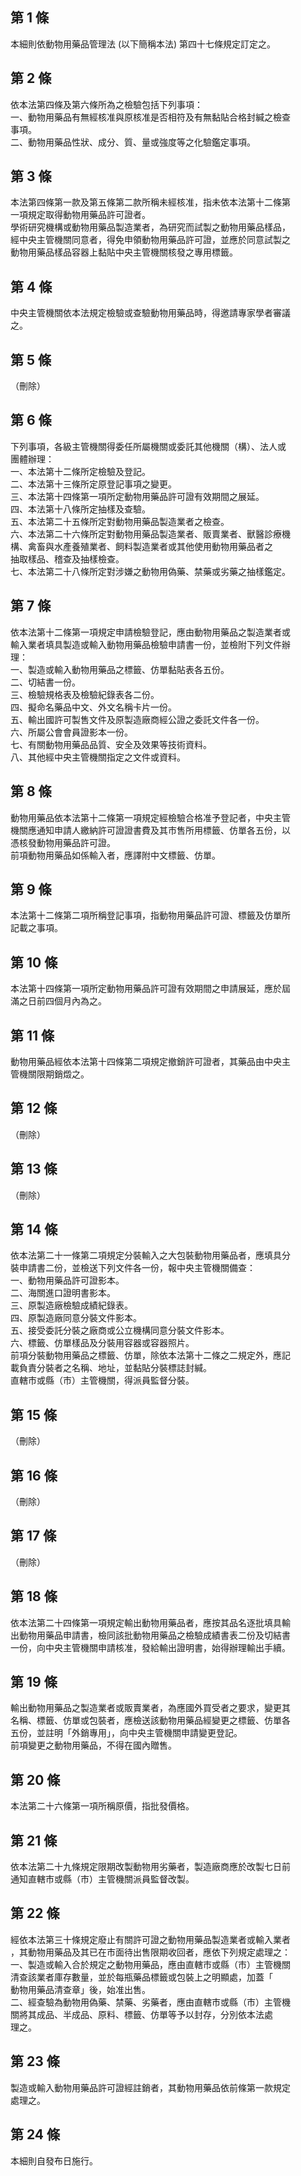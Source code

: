 第 1 條
-------
本細則依動物用藥品管理法 (以下簡稱本法) 第四十七條規定訂定之。

第 2 條
-------
依本法第四條及第六條所為之檢驗包括下列事項：  
一、動物用藥品有無經核准與原核准是否相符及有無黏貼合格封緘之檢查  
    事項。  
二、動物用藥品性狀、成分、質、量或強度等之化驗鑑定事項。

第 3 條
-------
本法第四條第一款及第五條第二款所稱未經核准，指未依本法第十二條第  
一項規定取得動物用藥品許可證者。  
學術研究機構或動物用藥品製造業者，為研究而試製之動物用藥品樣品，  
經中央主管機關同意者，得免申領動物用藥品許可證，並應於同意試製之  
動物用藥品樣品容器上黏貼中央主管機關核發之專用標籤。

第 4 條
-------
中央主管機關依本法規定檢驗或查驗動物用藥品時，得邀請專家學者審議  
之。

第 5 條
-------
（刪除）

第 6 條
-------
下列事項，各級主管機關得委任所屬機關或委託其他機關（構）、法人或  
團體辦理：  
一、本法第十二條所定檢驗及登記。  
二、本法第十三條所定原登記事項之變更。  
三、本法第十四條第一項所定動物用藥品許可證有效期間之展延。  
四、本法第十八條所定抽樣及查驗。  
五、本法第二十五條所定對動物用藥品製造業者之檢查。  
六、本法第二十六條所定對動物用藥品製造業者、販賣業者、獸醫診療機  
    構、禽畜與水產養殖業者、飼料製造業者或其他使用動物用藥品者之  
    抽取樣品、稽查及抽樣檢查。  
七、本法第二十八條所定對涉嫌之動物用偽藥、禁藥或劣藥之抽樣鑑定。

第 7 條
-------
依本法第十二條第一項規定申請檢驗登記，應由動物用藥品之製造業者或  
輸入業者填具製造或輸入動物用藥品檢驗申請書一份，並檢附下列文件辦  
理：  
一、製造或輸入動物用藥品之標籤、仿單黏貼表各五份。  
二、切結書一份。  
三、檢驗規格表及檢驗紀錄表各二份。  
四、擬命名藥品中文、外文名稱卡片一份。  
五、輸出國許可製售文件及原製造廠商經公證之委託文件各一份。  
六、所屬公會會員證影本一份。  
七、有關動物用藥品品質、安全及效果等技術資料。  
八、其他經中央主管機關指定之文件或資料。

第 8 條
-------
動物用藥品依本法第十二條第一項規定經檢驗合格准予登記者，中央主管  
機關應通知申請人繳納許可證證書費及其市售所用標籤、仿單各五份，以  
憑核發動物用藥品許可證。  
前項動物用藥品如係輸入者，應譯附中文標籤、仿單。

第 9 條
-------
本法第十二條第二項所稱登記事項，指動物用藥品許可證、標籤及仿單所  
記載之事項。

第 10 條
--------
本法第十四條第一項所定動物用藥品許可證有效期間之申請展延，應於屆  
滿之日前四個月內為之。

第 11 條
--------
動物用藥品經依本法第十四條第二項規定撤銷許可證者，其藥品由中央主  
管機關限期銷燬之。

第 12 條
--------
（刪除）

第 13 條
--------
（刪除）

第 14 條
--------
依本法第二十一條第二項規定分裝輸入之大包裝動物用藥品者，應填具分  
裝申請書二份，並檢送下列文件各一份，報中央主管機關備查：  
一、動物用藥品許可證影本。  
二、海關進口證明書影本。  
三、原製造廠檢驗成績紀錄表。  
四、原製造廠同意分裝文件影本。  
五、接受委託分裝之廠商或公立機構同意分裝文件影本。  
六、標籤、仿單樣品及分裝用容器或容器照片。  
前項分裝動物用藥品之標籤、仿單，除依本法第十二條之二規定外，應記  
載負責分裝者之名稱、地址，並黏貼分裝標誌封緘。  
直轄巿或縣（巿）主管機關，得派員監督分裝。

第 15 條
--------
（刪除）

第 16 條
--------
（刪除）

第 17 條
--------
（刪除）

第 18 條
--------
依本法第二十四條第一項規定輸出動物用藥品者，應按其品名逐批填具輸  
出動物用藥品申請書，檢同該批動物用藥品之檢驗成績書表二份及切結書  
一份，向中央主管機關申請核准，發給輸出證明書，始得辦理輸出手續。

第 19 條
--------
輸出動物用藥品之製造業者或販賣業者，為應國外買受者之要求，變更其  
名稱、標籤、仿單或包裝者，應檢送該動物用藥品經變更之標籤、仿單各  
五份，並註明「外銷專用」，向中央主管機關申請變更登記。  
前項變更之動物用藥品，不得在國內贈售。

第 20 條
--------
本法第二十六條第一項所稱原價，指批發價格。

第 21 條
--------
依本法第二十九條規定限期改製動物用劣藥者，製造廠商應於改製七日前  
通知直轄巿或縣（巿）主管機關派員監督改製。

第 22 條
--------
經依本法第三十條規定廢止有關許可證之動物用藥品製造業者或輸入業者  
，其動物用藥品及其已在市面待出售限期收回者，應依下列規定處理之：  
一、製造或輸入合於規定之動物用藥品，應由直轄巿或縣（巿）主管機關  
    清查該業者庫存數量，並於每瓶藥品標籤或包裝上之明顯處，加蓋「  
    動物用藥品清查章」後，始准出售。  
二、經查驗為動物用偽藥、禁藥、劣藥者，應由直轄巿或縣（巿）主管機  
    關將其成品、半成品、原料、標籤、仿單等予以封存，分別依本法處  
    理之。

第 23 條
--------
製造或輸入動物用藥品許可證經註銷者，其動物用藥品依前條第一款規定  
處理之。

第 24 條
--------
本細則自發布日施行。

